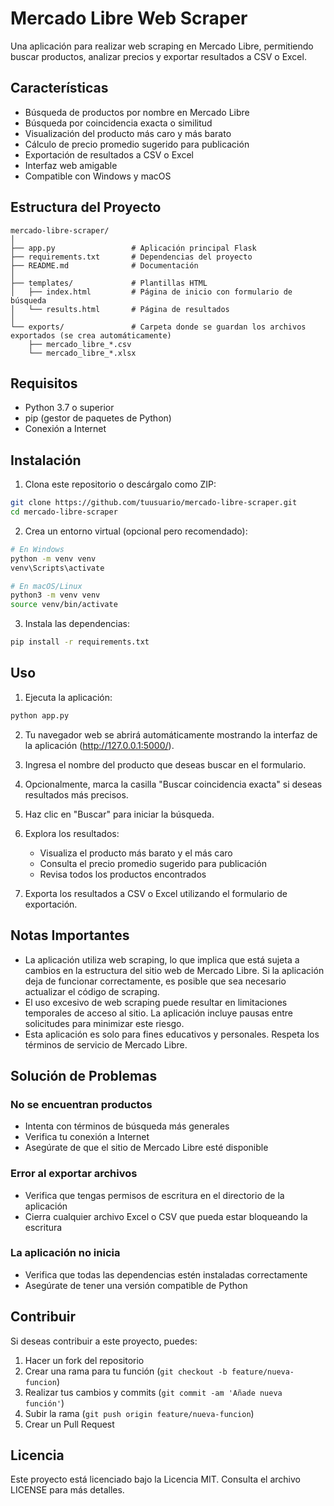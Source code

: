 # Mercado Libre Web Scraper

Una aplicación para realizar web scraping en Mercado Libre, permitiendo buscar productos, analizar precios y exportar resultados a CSV o Excel.

## Características

- Búsqueda de productos por nombre en Mercado Libre
- Búsqueda por coincidencia exacta o similitud
- Visualización del producto más caro y más barato
- Cálculo de precio promedio sugerido para publicación
- Exportación de resultados a CSV o Excel
- Interfaz web amigable
- Compatible con Windows y macOS

## Estructura del Proyecto

```
mercado-libre-scraper/
│
├── app.py                 # Aplicación principal Flask
├── requirements.txt       # Dependencias del proyecto
├── README.md              # Documentación
│
├── templates/             # Plantillas HTML
│   ├── index.html         # Página de inicio con formulario de búsqueda
│   └── results.html       # Página de resultados
│
└── exports/               # Carpeta donde se guardan los archivos exportados (se crea automáticamente)
    ├── mercado_libre_*.csv
    └── mercado_libre_*.xlsx
```

## Requisitos

- Python 3.7 o superior
- pip (gestor de paquetes de Python)
- Conexión a Internet

## Instalación

1. Clona este repositorio o descárgalo como ZIP:

```bash
git clone https://github.com/tuusuario/mercado-libre-scraper.git
cd mercado-libre-scraper
```

2. Crea un entorno virtual (opcional pero recomendado):

```bash
# En Windows
python -m venv venv
venv\Scripts\activate

# En macOS/Linux
python3 -m venv venv
source venv/bin/activate
```

3. Instala las dependencias:

```bash
pip install -r requirements.txt
```

## Uso

1. Ejecuta la aplicación:

```bash
python app.py
```

2. Tu navegador web se abrirá automáticamente mostrando la interfaz de la aplicación (http://127.0.0.1:5000/).

3. Ingresa el nombre del producto que deseas buscar en el formulario.

4. Opcionalmente, marca la casilla "Buscar coincidencia exacta" si deseas resultados más precisos.

5. Haz clic en "Buscar" para iniciar la búsqueda.

6. Explora los resultados:
   - Visualiza el producto más barato y el más caro
   - Consulta el precio promedio sugerido para publicación
   - Revisa todos los productos encontrados

7. Exporta los resultados a CSV o Excel utilizando el formulario de exportación.

## Notas Importantes

- La aplicación utiliza web scraping, lo que implica que está sujeta a cambios en la estructura del sitio web de Mercado Libre. Si la aplicación deja de funcionar correctamente, es posible que sea necesario actualizar el código de scraping.
- El uso excesivo de web scraping puede resultar en limitaciones temporales de acceso al sitio. La aplicación incluye pausas entre solicitudes para minimizar este riesgo.
- Esta aplicación es solo para fines educativos y personales. Respeta los términos de servicio de Mercado Libre.

## Solución de Problemas

### No se encuentran productos

- Intenta con términos de búsqueda más generales
- Verifica tu conexión a Internet
- Asegúrate de que el sitio de Mercado Libre esté disponible

### Error al exportar archivos

- Verifica que tengas permisos de escritura en el directorio de la aplicación
- Cierra cualquier archivo Excel o CSV que pueda estar bloqueando la escritura

### La aplicación no inicia

- Verifica que todas las dependencias estén instaladas correctamente
- Asegúrate de tener una versión compatible de Python

## Contribuir

Si deseas contribuir a este proyecto, puedes:

1. Hacer un fork del repositorio
2. Crear una rama para tu función (`git checkout -b feature/nueva-funcion`)
3. Realizar tus cambios y commits (`git commit -am 'Añade nueva función'`)
4. Subir la rama (`git push origin feature/nueva-funcion`)
5. Crear un Pull Request

## Licencia

Este proyecto está licenciado bajo la Licencia MIT. Consulta el archivo LICENSE para más detalles.
